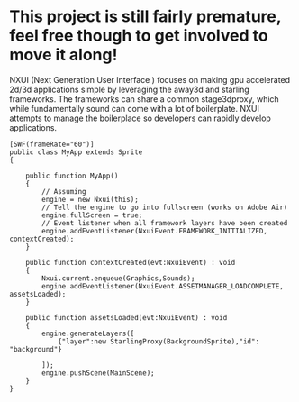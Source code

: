 # This project is still fairly premature, feel free though to get involved to move it along!

NXUI (Next Generation User Interface ) focuses on making gpu accelerated 2d/3d applications simple by leveraging the
away3d and starling frameworks. The frameworks can share a common stage3dproxy, which while fundamentally sound can 
come with a lot of boilerplate. NXUI attempts to manage the boilerplace so developers can rapidly develop applications.

```
[SWF(frameRate="60")]
public class MyApp extends Sprite
{
	
	public function MyApp()
	{
		// Assuming 
		engine = new Nxui(this);	
		// Tell the engine to go into fullscreen (works on Adobe Air)		
		engine.fullScreen = true;		
		// Event listener when all framework layers have been created
		engine.addEventListener(NxuiEvent.FRAMEWORK_INITIALIZED, contextCreated);	
	}
	
	public function contextCreated(evt:NxuiEvent) : void
	{				
		Nxui.current.enqueue(Graphics,Sounds);
		engine.addEventListener(NxuiEvent.ASSETMANAGER_LOADCOMPLETE, assetsLoaded);	
	}
	
	public function assetsLoaded(evt:NxuiEvent) : void
	{
		engine.generateLayers([
			{"layer":new StarlingProxy(BackgroundSprite),"id": "background"}
			
		]);
		engine.pushScene(MainScene);
	}
}
```